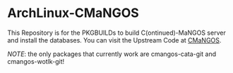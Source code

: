 # ArchLinux-CMaNGOS

This Repository is for the PKGBUILDs to build C(ontinued)-MaNGOS server and install the databases.
You can visit the Upstream Code at [CMaNGOS](https://github.com/cmangos).

*NOTE*: the only packages that currently work are cmangos-cata-git and cmangos-wotlk-git!

